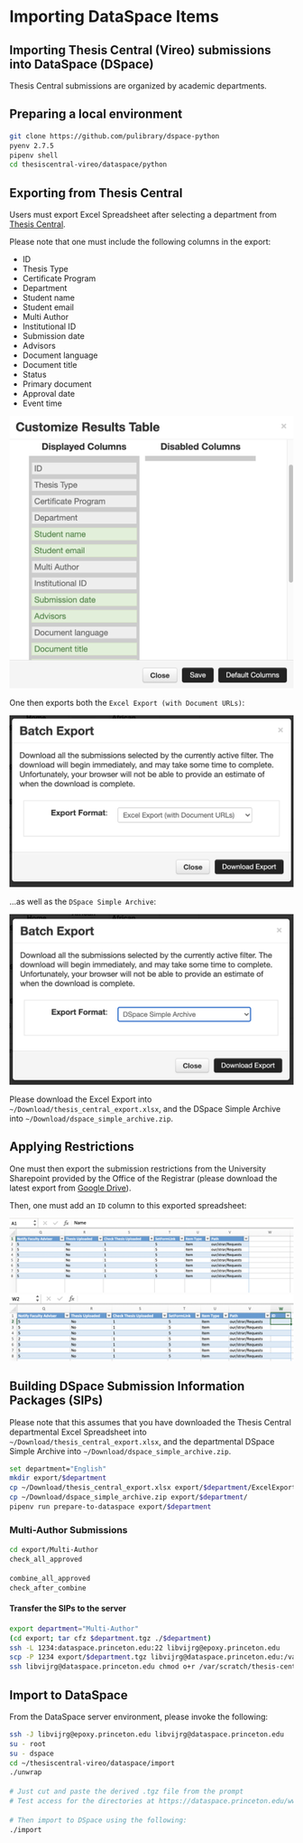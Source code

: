 # Importing DataSpace Items

## Importing Thesis Central (Vireo) submissions into DataSpace (DSpace)
Thesis Central submissions are organized by academic departments.

## Preparing a local environment

```bash
git clone https://github.com/pulibrary/dspace-python
pyenv 2.7.5
pipenv shell
cd thesiscentral-vireo/dataspace/python
```

## Exporting from Thesis Central
Users must export Excel Spreadsheet after selecting a department from [Thesis Central](thesis-central.princeton.edu).

Please note that one must include the following columns in the export:

* ID
* Thesis Type
* Certificate Program
* Department
* Student name
* Student email
* Multi Author
* Institutional ID
* Submission date
* Advisors
* Document language
* Document title
* Status
* Primary document
* Approval date
* Event time

![alt text](./docs/thesis-central_screenshot_4.png)

One then exports both the `Excel Export (with Document URLs)`:

![alt text](./docs/thesis-central_screenshot_5.png)

...as well as the `DSpace Simple Archive`:

![alt text](./docs/thesis-central_screenshot_6.png)

Please download the Excel Export into `~/Download/thesis_central_export.xlsx`, 
and the DSpace Simple Archive into `~/Download/dspace_simple_archive.zip`.

## Applying Restrictions

One must then export the submission restrictions from the University Sharepoint
provided by the Office of the Registrar (please download the latest export from 
[Google Drive](https://drive.google.com/file/d/1yVsV5PG-WPtj-eV7lHGRbuj3sVUGdwZh/view?usp=sharing)).

Then, one must add an `ID` column to this exported spreadsheet:

![alt text](./docs/thesis-central_screenshot_1.png)
![alt text](./docs/thesis-central_screenshot_2.png)

## Building DSpace Submission Information Packages (SIPs)

Please note that this assumes that you have downloaded the Thesis Central 
departmental Excel Spreadsheet into `~/Download/thesis_central_export.xlsx`, and
the departmental DSpace Simple Archive into `~/Download/dspace_simple_archive.zip`.

```bash
set department="English"
mkdir export/$department
cp ~/Download/thesis_central_export.xlsx export/$department/ExcelExport.xlsx
cp ~/Download/dspace_simple_archive.zip export/$department/
pipenv run prepare-to-dataspace export/$department
```

### Multi-Author Submissions

```bash
cd export/Multi-Author
check_all_approved

combine_all_approved
check_after_combine
```

#### Transfer the SIPs to the server

```bash
export department="Multi-Author"
(cd export; tar cfz $department.tgz ./$department)
ssh -L 1234:dataspace.princeton.edu:22 libvijrg@epoxy.princeton.edu
scp -P 1234 export/$department.tgz libvijrg@dataspace.princeton.edu:/var/scratch/thesis-central/$department.tgz
ssh libvijrg@dataspace.princeton.edu chmod o+r /var/scratch/thesis-central/$department.tgz
```

## Import to DataSpace

From the DataSpace server environment, please invoke the following:

```bash
ssh -J libvijrg@epoxy.princeton.edu libvijrg@dataspace.princeton.edu
su - root
su - dspace
cd ~/thesiscentral-vireo/dataspace/import
./unwrap

# Just cut and paste the derived .tgz file from the prompt
# Test access for the directories at https://dataspace.princeton.edu/www/thesis_central/

# Then import to DSpace using the following:
./import
```

